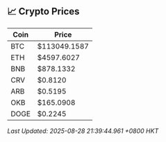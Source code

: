 ## 📈 Crypto Prices

| Coin | Price |
| ---- | ----- |
| BTC | $113049.1587 |
| ETH | $4597.6027 |
| BNB | $878.1332 |
| CRV | $0.8120 |
| ARB | $0.5195 |
| OKB | $165.0908 |
| DOGE | $0.2245 |

_Last Updated: 2025-08-28 21:39:44.961 +0800 HKT_